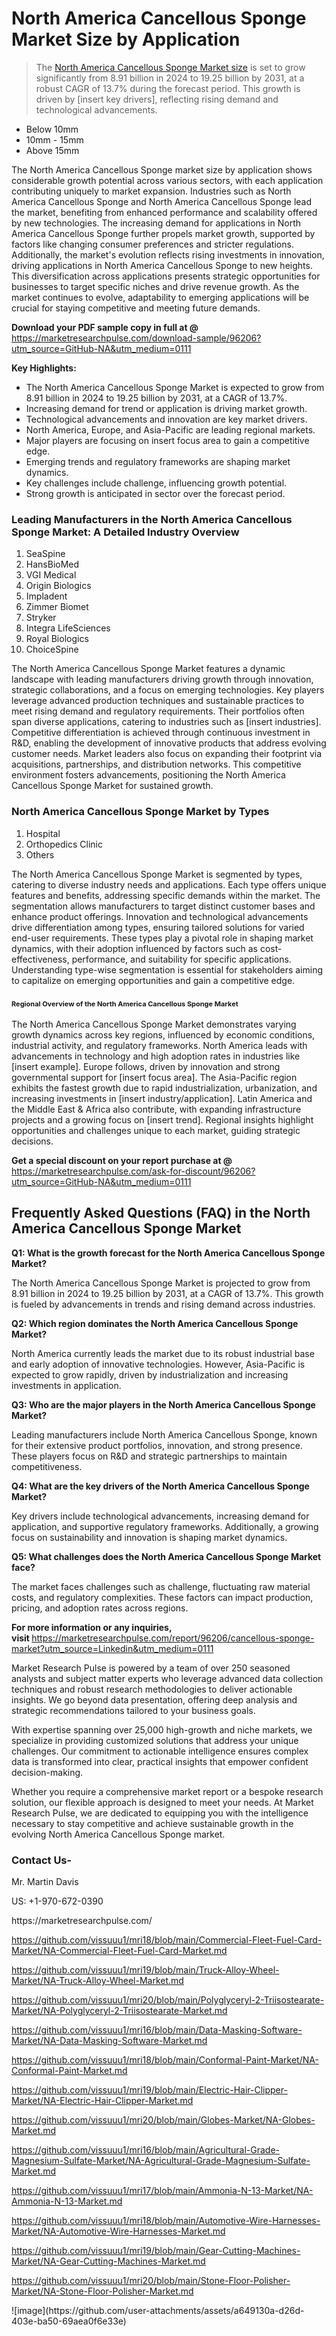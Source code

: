 <h1>North America Cancellous Sponge Market&nbsp;Size by Application</h1><blockquote><p>The <a href="https://marketresearchpulse.com/download-sample/96206?utm_source=GitHub-NA&amp;utm_medium=0111">North America Cancellous Sponge Market size</a> is set to grow significantly from 8.91 billion in 2024 to 19.25 billion by 2031, at a robust CAGR of 13.7% during the forecast period. This growth is driven by [insert key drivers], reflecting rising demand and technological advancements.</p></blockquote><ul><li>Below 10mm<li> 10mm - 15mm<li> Above 15mm</li></ul><p>The North America Cancellous Sponge market size by application shows considerable growth potential across various sectors, with each application contributing uniquely to market expansion. Industries such as North America Cancellous Sponge and North America Cancellous Sponge lead the market, benefiting from enhanced performance and scalability offered by new technologies. The increasing demand for applications in North America Cancellous Sponge further propels market growth, supported by factors like changing consumer preferences and stricter regulations. Additionally, the market's evolution reflects rising investments in innovation, driving applications in North America Cancellous Sponge to new heights. This diversification across applications presents strategic opportunities for businesses to target specific niches and drive revenue growth. As the market continues to evolve, adaptability to emerging applications will be crucial for staying competitive and meeting future demands.</p><p><strong>Download your PDF sample copy in full at @ </strong><a href="https://marketresearchpulse.com/download-sample/96206?utm_source=GitHub-NA&amp;utm_medium=0111">https://marketresearchpulse.com/download-sample/96206?utm_source=GitHub-NA&amp;utm_medium=0111</a></p><p><strong>Key Highlights: </strong></p><ul><li>The North America Cancellous Sponge Market is expected to grow from 8.91 billion in 2024 to 19.25 billion by 2031, at a CAGR of 13.7%.</li><li>Increasing demand for trend or application is driving market growth.</li><li>Technological advancements and innovation are key market drivers.</li><li>North America, Europe, and Asia-Pacific are leading regional markets.</li><li>Major players are focusing on insert focus area to gain a competitive edge.</li><li>Emerging trends and regulatory frameworks are shaping market dynamics.</li><li>Key challenges include challenge, influencing growth potential.</li><li>Strong growth is anticipated in sector over the forecast period.</li></ul><h3>Leading Manufacturers in the North America Cancellous Sponge Market: A Detailed Industry Overview</h3><ol><li>SeaSpine</li><li>HansBioMed</li><li>VGI Medical</li><li>Origin Biologics</li><li>Impladent</li><li>Zimmer Biomet</li><li>Stryker</li><li>Integra LifeSciences</li><li>Royal Biologics</li><li>ChoiceSpine</li></ol><div class="flex max-w-full flex-col flex-grow"><div class="min-h-8 text-message flex w-full flex-col items-end gap-2 whitespace-normal break-words [.text-message+&amp;]:mt-5" dir="auto" data-message-author-role="assistant" data-message-id="fd8432e4-4910-450d-b182-61b7bfb0a01f" data-message-model-slug="gpt-4o"><div class="flex w-full flex-col gap-1 empty:hidden first:pt-[3px]"><div class="markdown prose w-full break-words dark:prose-invert light"><p>The North America Cancellous Sponge Market features a dynamic landscape with leading manufacturers driving growth through innovation, strategic collaborations, and a focus on emerging technologies. Key players leverage advanced production techniques and sustainable practices to meet rising demand and regulatory requirements. Their portfolios often span diverse applications, catering to industries such as [insert industries]. Competitive differentiation is achieved through continuous investment in R&amp;D, enabling the development of innovative products that address evolving customer needs. Market leaders also focus on expanding their footprint via acquisitions, partnerships, and distribution networks. This competitive environment fosters advancements, positioning the North America Cancellous Sponge Market for sustained growth.</p></div></div></div></div><h3>North America Cancellous Sponge Market by Types</h3><ol><li>Hospital<li> Orthopedics Clinic<li> Others</li></ol><div class="flex max-w-full flex-col flex-grow"><div class="min-h-8 text-message flex w-full flex-col items-end gap-2 whitespace-normal break-words [.text-message+&amp;]:mt-5" dir="auto" data-message-author-role="assistant" data-message-id="084470be-0bb7-4664-bddf-5156b4f41249" data-message-model-slug="gpt-4o-mini"><div class="flex w-full flex-col gap-1 empty:hidden first:pt-[3px]"><div class="markdown prose w-full break-words dark:prose-invert light"><p>The North America Cancellous Sponge Market is segmented by types, catering to diverse industry needs and applications. Each type offers unique features and benefits, addressing specific demands within the market. The segmentation allows manufacturers to target distinct customer bases and enhance product offerings. Innovation and technological advancements drive differentiation among types, ensuring tailored solutions for varied end-user requirements. These types play a pivotal role in shaping market dynamics, with their adoption influenced by factors such as cost-effectiveness, performance, and suitability for specific applications. Understanding type-wise segmentation is essential for stakeholders aiming to capitalize on emerging opportunities and gain a competitive edge.</p></div></div></div></div><h3><span style="font-size: 11px;">Regional Overview of the North America Cancellous Sponge Market</span></h3><div class="flex max-w-full flex-col flex-grow"><div class="min-h-8 text-message flex w-full flex-col items-end gap-2 whitespace-normal break-words [.text-message+&amp;]:mt-5" dir="auto" data-message-author-role="assistant" data-message-id="e9038762-ce64-4e30-91c9-9bd413514231" data-message-model-slug="gpt-4o-mini"><div class="flex w-full flex-col gap-1 empty:hidden first:pt-[3px]"><div class="markdown prose w-full break-words dark:prose-invert light"><p>The North America Cancellous Sponge Market demonstrates varying growth dynamics across key regions, influenced by economic conditions, industrial activity, and regulatory frameworks. North America leads with advancements in technology and high adoption rates in industries like [insert example]. Europe follows, driven by innovation and strong governmental support for [insert focus area]. The Asia-Pacific region exhibits the fastest growth due to rapid industrialization, urbanization, and increasing investments in [insert industry/application]. Latin America and the Middle East &amp; Africa also contribute, with expanding infrastructure projects and a growing focus on [insert trend]. Regional insights highlight opportunities and challenges unique to each market, guiding strategic decisions.</p></div></div></div></div><p><strong>Get a special discount on your report purchase at @ </strong><a href="https://marketresearchpulse.com/ask-for-discount/96206?utm_source=GitHub-NA&amp;utm_medium=0111">https://marketresearchpulse.com/ask-for-discount/96206?utm_source=GitHub-NA&amp;utm_medium=0111</a></p><h2>Frequently Asked Questions (FAQ) in the North America Cancellous Sponge Market</h2><p><strong>Q1: What is the growth forecast for the North America Cancellous Sponge Market?</strong></p><p>The North America Cancellous Sponge Market is projected to grow from 8.91 billion in 2024 to 19.25 billion by 2031, at a CAGR of 13.7%. This growth is fueled by advancements in trends and rising demand across industries.</p><p><strong>Q2: Which region dominates the North America Cancellous Sponge Market?</strong></p><p>North America currently leads the market due to its robust industrial base and early adoption of innovative technologies. However, Asia-Pacific is expected to grow rapidly, driven by industrialization and increasing investments in application.</p><p><strong>Q3: Who are the major players in the North America Cancellous Sponge Market?</strong></p><p>Leading manufacturers include North America Cancellous Sponge, known for their extensive product portfolios, innovation, and strong presence. These players focus on R&amp;D and strategic partnerships to maintain competitiveness.</p><p><strong>Q4: What are the key drivers of the North America Cancellous Sponge Market?</strong></p><p>Key drivers include technological advancements, increasing demand for application, and supportive regulatory frameworks. Additionally, a growing focus on sustainability and innovation is shaping market dynamics.</p><p><strong>Q5: What challenges does the North America Cancellous Sponge Market face?</strong></p><p>The market faces challenges such as challenge, fluctuating raw material costs, and regulatory complexities. These factors can impact production, pricing, and adoption rates across regions.</p><p><strong>For more information or any inquiries, visit&nbsp;</strong><a href="https://marketresearchpulse.com/report/96206/cancellous-sponge-market?utm_source=Linkedin&utm_medium=0111">https://marketresearchpulse.com/report/96206/cancellous-sponge-market?utm_source=Linkedin&utm_medium=0111</a></p><p>Market Research Pulse is powered by a team of over 250 seasoned analysts and subject matter experts who leverage advanced data collection techniques and robust research methodologies to deliver actionable insights. We go beyond data presentation, offering deep analysis and strategic recommendations tailored to your business goals.</p><p>With expertise spanning over 25,000 high-growth and niche markets, we specialize in providing customized solutions that address your unique challenges. Our commitment to actionable intelligence ensures complex data is transformed into clear, practical insights that empower confident decision-making.</p><p>Whether you require a comprehensive market report or a bespoke research solution, our flexible approach is designed to meet your needs. At Market Research Pulse, we are dedicated to equipping you with the intelligence necessary to stay competitive and achieve sustainable growth in the evolving North America Cancellous Sponge market.</p><h3><strong>Contact Us-</strong></h3><p>Mr. Martin Davis</p><p>US: +1-970-672-0390</p><p>https://marketresearchpulse.com/</p><p><a href="https://github.com/vissuuu1/mri18/blob/main/Commercial-Fleet-Fuel-Card-Market/NA-Commercial-Fleet-Fuel-Card-Market.md">https://github.com/vissuuu1/mri18/blob/main/Commercial-Fleet-Fuel-Card-Market/NA-Commercial-Fleet-Fuel-Card-Market.md</a></p><p><a href="https://github.com/vissuuu1/mri19/blob/main/Truck-Alloy-Wheel-Market/NA-Truck-Alloy-Wheel-Market.md">https://github.com/vissuuu1/mri19/blob/main/Truck-Alloy-Wheel-Market/NA-Truck-Alloy-Wheel-Market.md</a></p><p><a href="https://github.com/vissuuu1/mri20/blob/main/Polyglyceryl-2-Triisostearate-Market/NA-Polyglyceryl-2-Triisostearate-Market.md">https://github.com/vissuuu1/mri20/blob/main/Polyglyceryl-2-Triisostearate-Market/NA-Polyglyceryl-2-Triisostearate-Market.md</a></p><p><a href="https://github.com/vissuuu1/mri16/blob/main/Data-Masking-Software-Market/NA-Data-Masking-Software-Market.md">https://github.com/vissuuu1/mri16/blob/main/Data-Masking-Software-Market/NA-Data-Masking-Software-Market.md</a></p><p><a href="https://github.com/vissuuu1/mri18/blob/main/Conformal-Paint-Market/NA-Conformal-Paint-Market.md">https://github.com/vissuuu1/mri18/blob/main/Conformal-Paint-Market/NA-Conformal-Paint-Market.md</a></p><p><a href="https://github.com/vissuuu1/mri19/blob/main/Electric-Hair-Clipper-Market/NA-Electric-Hair-Clipper-Market.md">https://github.com/vissuuu1/mri19/blob/main/Electric-Hair-Clipper-Market/NA-Electric-Hair-Clipper-Market.md</a></p><p><a href="https://github.com/vissuuu1/mri20/blob/main/Globes-Market/NA-Globes-Market.md">https://github.com/vissuuu1/mri20/blob/main/Globes-Market/NA-Globes-Market.md</a></p><p><a href="https://github.com/vissuuu1/mri16/blob/main/Agricultural-Grade-Magnesium-Sulfate-Market/NA-Agricultural-Grade-Magnesium-Sulfate-Market.md">https://github.com/vissuuu1/mri16/blob/main/Agricultural-Grade-Magnesium-Sulfate-Market/NA-Agricultural-Grade-Magnesium-Sulfate-Market.md</a></p><p><a href="https://github.com/vissuuu1/mri17/blob/main/Ammonia-N-13-Market/NA-Ammonia-N-13-Market.md">https://github.com/vissuuu1/mri17/blob/main/Ammonia-N-13-Market/NA-Ammonia-N-13-Market.md</a></p><p><a href="https://github.com/vissuuu1/mri18/blob/main/Automotive-Wire-Harnesses-Market/NA-Automotive-Wire-Harnesses-Market.md">https://github.com/vissuuu1/mri18/blob/main/Automotive-Wire-Harnesses-Market/NA-Automotive-Wire-Harnesses-Market.md</a></p><p><a href="https://github.com/vissuuu1/mri19/blob/main/Gear-Cutting-Machines-Market/NA-Gear-Cutting-Machines-Market.md">https://github.com/vissuuu1/mri19/blob/main/Gear-Cutting-Machines-Market/NA-Gear-Cutting-Machines-Market.md</a></p><p><a href="https://github.com/vissuuu1/mri20/blob/main/Stone-Floor-Polisher-Market/NA-Stone-Floor-Polisher-Market.md">https://github.com/vissuuu1/mri20/blob/main/Stone-Floor-Polisher-Market/NA-Stone-Floor-Polisher-Market.md</a></p>
![image](https://github.com/user-attachments/assets/a649130a-d26d-403e-ba50-69aea0f6e33e)
